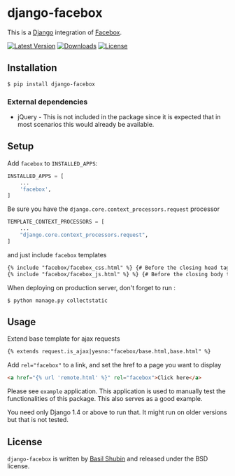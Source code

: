 django-facebox
==============

This is a [Django](https://www.djangoproject.com/) integration of [Facebox](http://defunkt.io/facebox/).

[![Latest Version](https://img.shields.io/pypi/v/django-facebox.svg)](https://pypi.python.org/pypi/django-facebox/)
[![Downloads](https://img.shields.io/pypi/dm/django-facebox.svg)](https://pypi.python.org/pypi/django-facebox/)
[![License](https://img.shields.io/github/license/bashu/django-facebox.svg)](https://pypi.python.org/pypi/django-facebox/)

## Installation

    $ pip install django-facebox

### External dependencies

* jQuery - This is not included in the package since it is expected that in most scenarios this would already be available.

## Setup

Add `facebox` to  `INSTALLED_APPS`:
```python
INSTALLED_APPS = [
	...
	'facebox',
]
```
Be sure you have the `django.core.context_processors.request` processor
```python
TEMPLATE_CONTEXT_PROCESSORS = [
	...
	"django.core.context_processors.request",
]
```
and just include `facebox` templates
```html
{% include "facebox/facebox_css.html" %} {# Before the closing head tag #}
{% include "facebox/facebox_js.html" %} %} {# Before the closing body tag #}
```
When deploying on production server, don't forget to run :
```shell
$ python manage.py collectstatic
```
## Usage

Extend base template for ajax requests
```html
{% extends request.is_ajax|yesno:"facebox/base.html,base.html" %}
```
Add `rel="facebox"` to a link, and set the href to a page you want to display
```html
<a href="{% url 'remote.html' %}" rel="facebox">Click here</a>
```
Please see `example` application. This application is used to manually test the functionalities of this package. This also serves as a good example.

You need only Django 1.4 or above to run that. It might run on older versions but that is not tested.

## License

`django-facebox` is written by [Basil Shubin](https://github.com/bashu) and released under the BSD license.
